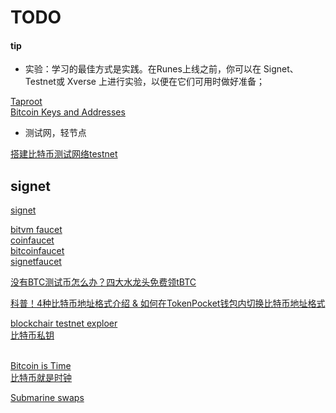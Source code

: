 
# TODO
#### tip
<!-- TODO -->
* 实验：学习的最佳方式是实践。在Runes上线之前，你可以在 Signet、Testnet或 Xverse 上进行实验，以便在它们可用时做好准备；


[Taproot](https://aandds.com/blog/bitcoin-taproot.html#4a57baa0)    
[Bitcoin Keys and Addresses](https://aandds.com/blog/bitcoin-key-addr.html#f405423b)      
[]()  



* 测试网，轻节点

[搭建比特币测试网络testnet](https://github.com/youngqqcn/QBlockChainNotes/blob/master/%E6%AF%94%E7%89%B9%E5%B8%81/1-%E6%90%AD%E5%BB%BA%E6%AF%94%E7%89%B9%E5%B8%81%E6%B5%8B%E8%AF%95%E7%BD%91%E7%BB%9Ctestnet.md) 


## signet
<!-- TODO -->
[signet](https://bitcoinops.org/en/topics/signet/)     


[bitvm faucet](https://faucet.bitvmcn.xyz/)  
[coinfaucet](https://coinfaucet.eu/en/btc-testnet/)   
[bitcoinfaucet](https://bitcoinfaucet.uo1.net/)  
[signetfaucet](https://signetfaucet.com/)  



[没有BTC测试币怎么办？四大水龙头免费领tBTC](https://medium.com/@btc6540/%E6%B2%A1%E6%9C%89btc%E6%B5%8B%E8%AF%95%E5%B8%81%E6%80%8E%E4%B9%88%E5%8A%9E-%E5%9B%9B%E5%A4%A7%E6%B0%B4%E9%BE%99%E5%A4%B4%E5%85%8D%E8%B4%B9%E9%A2%86tbtc-a3651ab12cd8)    

[科普！4种比特币地址格式介绍 & 如何在TokenPocket钱包内切换比特币地址格式](https://tokenpocket-gm.medium.com/%E7%A7%91%E6%99%AE-4%E7%A7%8D%E6%AF%94%E7%89%B9%E5%B8%81%E5%9C%B0%E5%9D%80%E6%A0%BC%E5%BC%8F%E4%BB%8B%E7%BB%8D-%E5%A6%82%E4%BD%95%E5%9C%A8tokenpocket%E9%92%B1%E5%8C%85%E5%86%85%E5%88%87%E6%8D%A2%E6%AF%94%E7%89%B9%E5%B8%81%E5%9C%B0%E5%9D%80%E6%A0%BC%E5%BC%8F-91efc42659d4)     

[blockchair testnet exploer](https://blockchair.com/zh/bitcoin/testnet)   
[比特币私钥](https://aandds.com/blog/bitcoin-key-addr.html#f405423b)      
[]()   
[]()


[Bitcoin is Time](https://www.swanbitcoin.com/bitcoin-is-time/)       
[比特币就是时钟](https://www.btcstudy.org/2021/09/29/bitcoin-is-time/)      
[]()


[Submarine swaps](https://bitcoinops.org/en/topics/submarine-swaps/)      
